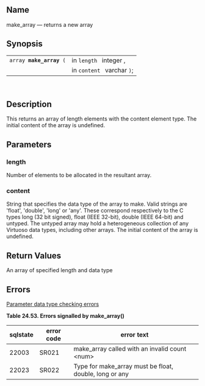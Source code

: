 <div>

<div>

</div>

<div>

## Name

make_array — returns a new array

</div>

<div>

## Synopsis

<div>

|                              |                            |
|------------------------------|----------------------------|
| `array `**`make_array`**` (` | in `length ` integer ,     |
|                              | in `content ` varchar `)`; |

<div>

 

</div>

</div>

</div>

<div>

## Description

This returns an array of length elements with the content element type.
The initial content of the array is undefined.

</div>

<div>

## Parameters

<div>

### length

Number of elements to be allocated in the resultant array.

</div>

<div>

### content

String that specifies the data type of the array to make. Valid strings
are 'float', 'double', 'long' or 'any'. These correspond respectively to
the C types long (32 bit signed), float (IEEE 32-bit), double (IEEE
64-bit) and untyped. The untyped array may hold a heterogeneous
collection of any Virtuoso data types, including other arrays. The
initial content of the array is undefined.

</div>

</div>

<div>

## Return Values

An array of specified length and data type

</div>

<div>

## Errors

<a href="datatypeerror.html" class="link"
title="23.2.2. Data Type Errors">Parameter data type checking errors</a>

<div>

**Table 24.53. Errors signalled by make_array()**

<div>

| sqlstate                              | error code                            | error text                                                                             |
|---------------------------------------|---------------------------------------|----------------------------------------------------------------------------------------|
| <span class="errorcode">22003 </span> | <span class="errorcode">SR021 </span> | <span class="errortext">make_array called with an invalid count \<num\> </span>        |
| <span class="errorcode">22023 </span> | <span class="errorcode">SR022 </span> | <span class="errortext">Type for make_array must be float, double, long or any </span> |

</div>

</div>

  

</div>

</div>
